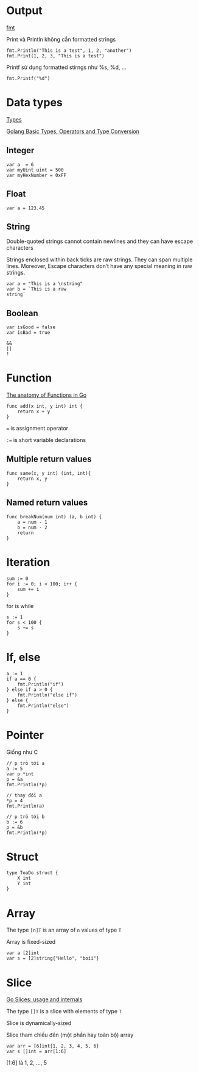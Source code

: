 # Output

[fmt](https://golang.org/pkg/fmt/)

Print và Println không cần formatted strings 
```
fmt.Println("This is a test", 1, 2, "another")
fmt.Print(1, 2, 3, "This is a test")
```

Printf sử dụng formatted stirngs như %s, %d, ...
```
fmt.Printf("%d")
```

# Data types

[Types](https://www.golang-book.com/books/intro/3)

[Golang Basic Types, Operators and Type Conversion](https://www.callicoder.com/golang-basic-types-operators-type-conversion/)

## Integer
```
var a  = 6
var myUint uint = 500
var myHexNumber = 0xFF
```

## Float
```
var a = 123.45
```

## String

Double-quoted strings cannot contain newlines and they can have escape characters

Strings enclosed within back ticks are raw strings. They can span multiple lines. Moreover, Escape characters don’t have any special meaning in raw strings.
```
var a = "This is a \nstring"
var b = `This is a raw
string`
```

## Boolean
```
var isGood = false
var isBad = true
```

```
&&
||
!
```

# Function
[The anatomy of Functions in Go](https://medium.com/rungo/the-anatomy-of-functions-in-go-de56c050fe11)
```
func add(x int, y int) int {
    return x + y
}
```

```=``` is assignment operator

```:=``` is short variable declarations

## Multiple return values
```
func same(x, y int) (int, int){
    return x, y
}
```

## Named return values
```
func breakNum(num int) (a, b int) {
    a = num - 1
    b = num - 2
    return
}
```

# Iteration
```
sum := 0
for i := 0; i < 100; i++ {
    sum += i
}
```

for is while
```
s := 1
for s < 100 {
    s += s
}
```

# If, else
```
a := 1
if a == 0 {
    fmt.Println("if")
} else if a > 0 {
    fmt.Println("else if")
} else {
    fmt.Println("else")
}
```

# Pointer
Giống như C

```
// p trỏ tới a
a := 5
var p *int
p = &a
fmt.Println(*p)

// thay đổi a
*p = 4
fmt.Println(a)

// p trỏ tới b
b := 6
p = &b
fmt.Println(*p)
```

# Struct

```
type ToaDo struct {
    X int
    Y int
}
```

# Array
The type ```[n]T``` is an array of ```n``` values of type ```T```

Array is fixed-sized

```
var a [2]int
var s = [2]string{"Hello", "boii"}
```

# Slice
[Go Slices: usage and internals](https://blog.golang.org/go-slices-usage-and-internals)

The type ```[]T``` is a slice with elements of type ```T```


Slice is dynamically-sized

Slice tham chiếu đến (một phần hay toàn bộ) array

```
var arr = [6]int{1, 2, 3, 4, 5, 6}
var s []int = arr[1:6]
```

[1:6] là 1, 2, ..., 5
